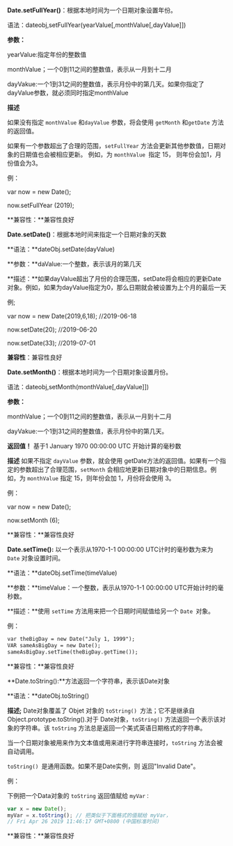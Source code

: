 **Date.setFullYear()**：根据本地时间为一个日期对象设置年份。

语法：dateobj,setFullYear(yearValue[,monthValue[,dayValue]])

**参数：**

yearValue:指定年份的整数值

monthValue；一个0到11之间的整数值，表示从一月到十二月

dayVakue:一个1到31之间的整数值，表示月份中的第几天。如果你指定了dayValue参数，就必须同时指定monthValue

**描述**

如果没有指定 `monthValue` 和`dayValue` 参数，将会使用 `getMonth` 和`getDate` 方法的返回值。

如果有一个参数超出了合理的范围，`setFullYear` 方法会更新其他参数值，日期对象的日期值也会被相应更新。 例如，为 `monthValue `指定 15， 则年份会加1，月份值会为3。

例：

var now = new Date();

now.setFullYear (2019);

**兼容性：**兼容性良好



**Date.setDate()**：根据本地时间来指定一个日期对象的天数

**语法：**dateObj.setDate(dayValue)

**参数：**daValue:一个整数，表示该月的第几天

**描述：**如果dayValue超出了月份的合理范围，setDate将会相应的更新Date对象。例如，如果为dayValue指定为0，那么日期就会被设置为上个月的最后一天

例;

var now = new Date(2019,6,18);  //2019-06-18

now.setDate(20);      //2019-06-20

now.setDate(33);      //2019-07-01

**兼容性**：兼容性良好



**Date.setMonth()**：根据本地时间为一个日期对象设置月份。

语法：dateobj,setMonth(monthValue[,dayValue]])

**参数：**

monthValue；一个0到11之间的整数值，表示从一月到十二月

dayVakue:一个1到31之间的整数值，表示月份中的第几天。

**返回值！**   基于1 January 1970 00:00:00 UTC 开始计算的毫秒数

**描述**  如果不指定 `dayValue` 参数，就会使用 getDate方法的返回值。如果有一个指定的参数超出了合理范围，`setMonth` 会相应地更新日期对象中的日期信息。例如，为 `monthValue` 指定 15，则年份会加 1，月份将会使用 3。

例：

var now = new Date();

now.setMonth (6);

**兼容性：**兼容性良好



**Date.setTime():** 以一个表示从1970-1-1 00:00:00 UTC计时的毫秒数为来为 `Date` 对象设置时间。

**语法：**dateObj.setTime(timeValue)

**参数：**timeValue：一个整数，表示从1970-1-1 00:00:00 UTC开始计时的毫秒数。

**描述：**使用 `setTime` 方法用来把一个日期时间赋值给另一个 `Date `对象。

例：

```html
var theBigDay = new Date("July 1, 1999");
VAR sameAsBigDay = new Date();
sameAsBigDay.setTime(theBigDay.getTime());
```

**兼容性：**兼容性良好



**Date.toString():**方法返回一个字符串，表示该Date对象

**语法：**dateObj.toString()

**描述;** Date对象覆盖了 Objet 对象的 `toString() `方法；它不是继承自 Object.prototype.toString().对于 Date对象，`toString()` 方法返回一个表示该对象的字符串。该 `toString` 方法总是返回一个美式英语日期格式的字符串。

当一个日期对象被用来作为文本值或用来进行字符串连接时，`toString` 方法会被自动调用。

`toString() `是通用函数。如果不是Date实例，则 返回"Invalid Date"。

例：

下例把一个Data对象的 `toString` 返回值赋给 `myVar：`

```js
var x = new Date();
myVar = x.toString(); // 把类似于下面格式的值赋给 myVar，
// Fri Apr 26 2019 11:46:17 GMT+0800 (中国标准时间)
```

**兼容性：**兼容性良好

























